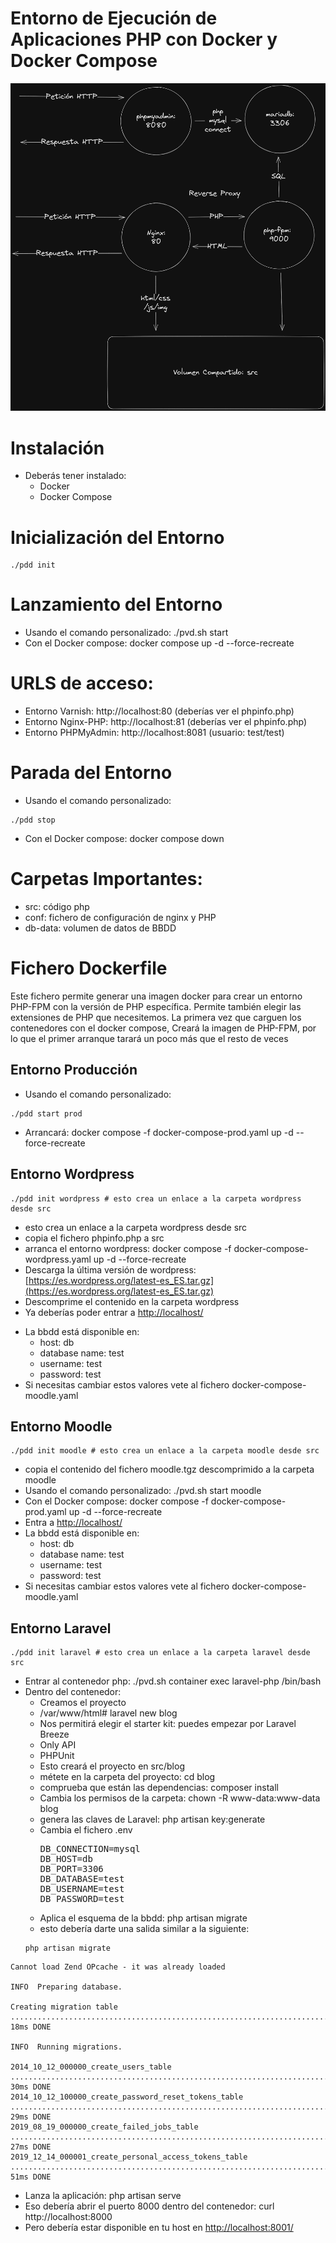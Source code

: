 # Entorno de Ejecución de Aplicaciones PHP con Docker y Docker Compose
![Arquitectura](./docs/arquitectura.png)
# Instalación
* Deberás tener instalado:
  * Docker
  * Docker Compose

# Inicialización del Entorno
```shell
./pdd init
```

# Lanzamiento del Entorno
- Usando el comando personalizado: ./pvd.sh start
- Con el Docker compose: docker compose up -d --force-recreate

# URLS de acceso:
* Entorno Varnish: http://localhost:80 (deberías ver el phpinfo.php)
* Entorno Nginx-PHP: http://localhost:81 (deberías ver el phpinfo.php)
* Entorno PHPMyAdmin: http://localhost:8081 (usuario: test/test)

# Parada del Entorno
- Usando el comando personalizado:
```shell
./pdd stop
```
- Con el Docker compose: docker compose down


# Carpetas Importantes:
* src: código php
* conf: fichero de configuración de nginx y PHP
* db-data: volumen de datos de BBDD

# Fichero Dockerfile
Este fichero permite generar una imagen docker para crear 
un entorno PHP-FPM con la versión de PHP específica.
Permite también elegir las extensiones de PHP que necesitemos.
La primera vez que carguen los contenedores con el docker compose, 
Creará la imagen de PHP-FPM, por lo que el primer arranque tarará 
un poco más que el resto de veces

## Entorno Producción
- Usando el comando personalizado: 
```shell 
./pdd start prod
```
- Arrancará: docker compose -f docker-compose-prod.yaml up -d --force-recreate

## Entorno Wordpress
```shell
./pdd init wordpress # esto crea un enlace a la carpeta wordpress desde src
```
* esto crea un enlace a la carpeta wordpress desde src
* copia el fichero phpinfo.php a src
* arranca el entorno wordpress: docker compose -f docker-compose-wordpress.yaml up -d --force-recreate
* Descarga la última versión de wordpress: [https://es.wordpress.org/latest-es_ES.tar.gz](https://es.wordpress.org/latest-es_ES.tar.gz)
* Descomprime el contenido en la carpeta wordpress
* Ya deberías poder entrar a [http://localhost/](http://localhost/)
- La bbdd está disponible en:
  - host: db
  - database name: test
  - username: test
  - password: test
- Si necesitas cambiar estos valores vete al fichero docker-compose-moodle.yaml

## Entorno Moodle
```shell
./pdd init moodle # esto crea un enlace a la carpeta moodle desde src
```
- copia el contenido del fichero moodle.tgz descomprimido a la carpeta moodle
- Usando el comando personalizado: ./pvd.sh start moodle
- Con el Docker compose: docker compose -f docker-compose-prod.yaml up -d --force-recreate
- Entra a [http://localhost/](http://localhost/)
- La bbdd está disponible en:
  - host: db
  - database name: test
  - username: test
  - password: test
- Si necesitas cambiar estos valores vete al fichero docker-compose-moodle.yaml

## Entorno Laravel
```shell
./pdd init laravel # esto crea un enlace a la carpeta laravel desde src
```
- Entrar al contenedor php: ./pvd.sh container exec laravel-php /bin/bash
- Dentro del contenedor:
  - Creamos el proyecto
  - /var/www/html# laravel new blog
  - Nos permitirá elegir el starter kit: puedes empezar por Laravel Breeze
  - Only API
  - PHPUnit
  - Esto creará el proyecto en src/blog
  - métete en la carpeta del proyecto: cd blog
  - comprueba que están las dependencias: composer install
  - Cambia los permisos de la carpeta: chown -R www-data:www-data blog
  - genera las claves de Laravel: php artisan key:generate
  - Cambia el fichero .env
    <pre>DB_CONNECTION=mysql
    DB_HOST=db
    DB_PORT=3306
    DB_DATABASE=test
    DB_USERNAME=test
    DB_PASSWORD=test</pre>
  - Aplica el esquema de la bbdd: php artisan migrate
  - esto debería darte una salida similar a la siguiente:
  ```shell 
  php artisan migrate
  ```
```output
Cannot load Zend OPcache - it was already loaded

INFO  Preparing database.

Creating migration table ............................................................................................................... 18ms DONE

INFO  Running migrations.

2014_10_12_000000_create_users_table ................................................................................................... 30ms DONE
2014_10_12_100000_create_password_reset_tokens_table ................................................................................... 29ms DONE
2019_08_19_000000_create_failed_jobs_table ............................................................................................. 27ms DONE
2019_12_14_000001_create_personal_access_tokens_table .................................................................................. 51ms DONE
```

  - Lanza la aplicación: php artisan serve
  - Eso debería abrir el puerto 8000 dentro del contenedor: curl http://localhost:8000 
  - Pero debería estar disponible en tu host en [http://localhost:8001/](http://localhost:8001/)



        

